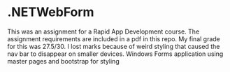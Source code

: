 # .NETWebForm

This was an assignment for a Rapid App Development course. The assignment requirements are included in a pdf in this repo. My final grade for this was 27.5/30. I lost marks because of weird styling that caused the nav bar to disappear on smaller devices.
Windows Forms application using master pages and bootstrap for styling
